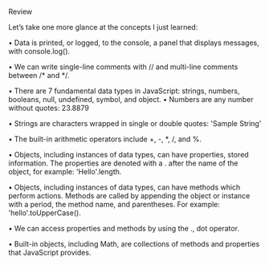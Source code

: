 Review

Let’s take one more glance at the concepts I just learned:

•	Data is printed, or logged, to the console, a panel that displays messages, with console.log().

•	We can write single-line comments with // and multi-line comments between /* and */.

•	There are 7 fundamental data types in JavaScript: strings, numbers, booleans, null, undefined, symbol, 
and object.
•	Numbers are any number without quotes: 23.8879

•	Strings are characters wrapped in single or double quotes: 'Sample String'

•	The built-in arithmetic operators include +, -, *, /, and %.

•	Objects, including instances of data types, can have properties, stored information. The properties are 
denoted with a . after the name of the object, for example: 'Hello'.length.

•	Objects, including instances of data types, can have methods which perform actions. Methods are called 
by appending the object or instance with a period, the method name, and parentheses. For example: 
'hello'.toUpperCase().

•	We can access properties and methods by using the ., dot operator.

•	Built-in objects, including Math, are collections of methods and properties that JavaScript provides.

